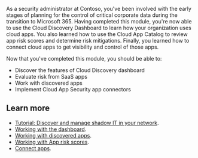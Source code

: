 As a security administrator at Contoso, you've been involved with the early stages of planning for the control of critical corporate data during the transition to Microsoft 365. Having completed this module, you're now able to use the Cloud Discovery Dashboard to learn how your organization uses cloud apps. You also learned how to use the Cloud App Catalog to review app risk scores and determine risk mitigations. Finally, you learned how to connect cloud apps to get visibility and control of those apps.

Now that you've completed this module, you should be able to:

- Discover the features of Cloud Discovery dashboard
- Evaluate risk from SaaS apps
- Work with discovered apps
- Implement Cloud App Security app connectors

## Learn more

- [Tutorial: Discover and manage shadow IT in your network](/cloud-app-security/tutorial-shadow-it?azure-portal=true).
- [Working with the dashboard](/cloud-app-security/daily-activities-to-protect-your-cloud-environment?azure-portal=true).  
- [Working with discovered apps](/cloud-app-security/discovered-apps?azure-portal=true).
- [Working with App risk scores](/cloud-app-security/risk-score?azure-portal=true).  
- [Connect apps](/cloud-app-security/enable-instant-visibility-protection-and-governance-actions-for-your-apps?azure-portal=true).  
